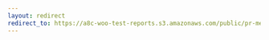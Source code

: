 ```yaml
---
layout: redirect
redirect_to: https://a8c-woo-test-reports.s3.amazonaws.com/public/pr-merge/43549/api/index.html
---
```

